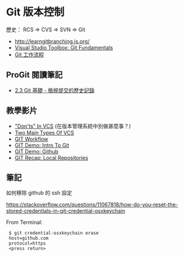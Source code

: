 # Git 版本控制

歷史： RCS => CVS => SVN => Git

* http://learngitbranching.js.org/
* [Visual Studio Toolbox: Git Fundamentals](https://blogs.msdn.microsoft.com/robertgreen/2017/08/01/visual-studio-toolbox-git-fundamentals/)
* [Git 工作流程](http://www.ruanyifeng.com/blog/2015/12/git-workflow.html)

## ProGit 閱讀筆記

* [2.3 Git 基礎 - 檢視提交的歷史記錄](https://git-scm.com/book/zh-tw/v1/Git-%E5%9F%BA%E7%A4%8E-%E6%AA%A2%E8%A6%96%E6%8F%90%E4%BA%A4%E7%9A%84%E6%AD%B7%E5%8F%B2%E8%A8%98%E9%8C%84)

## 教學影片

* ["Don'ts" In VCS](https://classroom.udacity.com/courses/ud805/lessons/3666138591/concepts/5758085530923) (在版本管理系統中別做甚麼事？)
* [Two Main Types Of VCS](https://classroom.udacity.com/courses/ud805/lessons/3666138591/concepts/5758085540923)
* [GIT Workflow](https://classroom.udacity.com/courses/ud805/lessons/3666138591/concepts/5758085570923)
* [GIT Demo: Intro To Git](https://classroom.udacity.com/courses/ud805/lessons/3666138591/concepts/6433687490923)
* [GIT Demo: Github](https://classroom.udacity.com/courses/ud805/lessons/3666138591/concepts/6433687510923)
* [GIT Recap: Local Repositories](https://classroom.udacity.com/courses/ud805/lessons/3666138591/concepts/5758085600923)

## 筆記

如何移除 github 的 ssh 設定

https://stackoverflow.com/questions/11067818/how-do-you-reset-the-stored-credentials-in-git-credential-osxkeychain


From Terminal:

```
 $ git credential-osxkeychain erase
 host=github.com
 protocol=https
 <press return>
```

